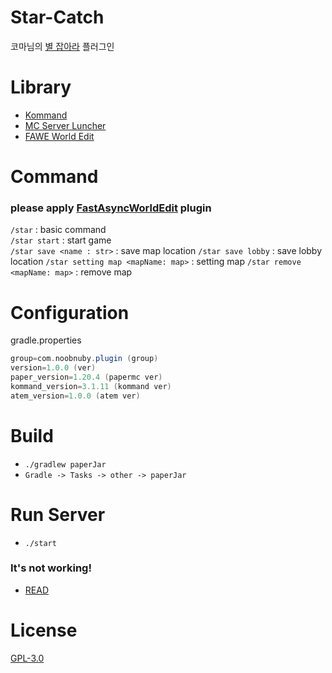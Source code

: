 # Star-Catch

코마님의 [별 잡아라](https://youtu.be/zCa1NfL-DII?si=t7Hvgcql-kegu1ZT) 플러그인 

# Library

* [Kommand](https://github.com/gooddltmdqls/kommand)
* [MC Server Luncher](https://github.com/monun/minecraft-server-launcher)
* [FAWE World Edit](https://github.com/IntellectualSites/FastAsyncWorldEdit)

# Command

### please apply [FastAsyncWorldEdit](https://www.spigotmc.org/resources/fastasyncworldedit.13932/) plugin

`/star` : basic command   
`/star start` : start game   
`/star save <name : str>` : save map location
`/star save lobby` : save lobby location
`/star setting map <mapName: map>` : setting map
`/star remove <mapName: map>` : remove map
# Configuration

gradle.properties

```gradle
group=com.noobnuby.plugin (group)
version=1.0.0 (ver)
paper_version=1.20.4 (papermc ver)
kommand_version=3.1.11 (kommand ver)
atem_version=1.0.0 (atem ver)
```

# Build

* `./gradlew paperJar`
* `Gradle -> Tasks -> other -> paperJar`

# Run Server

* `./start`

### It's not working!

* [READ](https://github.com/monun/minecraft-server-launcher/blob/master/README.md)

# License

[GPL-3.0](https://github.com/NOOBNUBY/kotlin-plugin-template/blob/master/LICENSE)